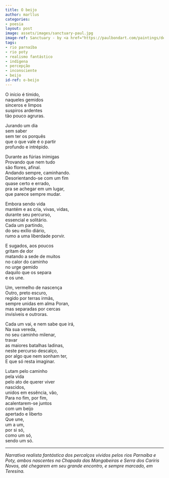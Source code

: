 ```yaml
---
title: O beijo
author: marllus
categories:
- poesia
layout: post
image: assets/images/sanctuary-paul.jpg
image-ref: Sanctuary - by <a href="https://paulbondart.com/paintings/description/sanctuary/">Paul Bond</a>
tags:
- rio parnaíba
- rio poty
- realismo fantástico
- indígena
- percepção
- inconsciente
- beijo
id-ref: o-beijo
---
```


O início é tímido,<br>
naqueles gemidos<br>
sinceros e limpos<br>
suspiros ardentes<br>
tão pouco agruras.

Jurando um dia<br>
sem saber<br>
sem ter os porquês<br>
que o que vale é o partir<br>
profundo e intrépido.

Durante as fúrias inimigas<br>
Provando que nem tudo <br>são flores, afinal.<br>Andando sempre, caminhando.<br>
Desorientando-se com um fim<br> 
quase certo e errado,<br>
pra se achegar em um lugar,<br>
que parece sempre mudar.

Embora sendo vida<br>
mantém e as cria, vivas, vidas,<br>
durante seu percurso,<br>essencial e solitário.<br>
Cada um partindo,<br>do seu exílio diário, <br>
rumo a uma liberdade porvir.

E sugados, aos poucos<br>
gritam de dor<br>matando a sede de muitos<br>
no calor do caminho<br>
no urge gemido<br>
daquilo que os separa<br>
e os une.<br>

Um, vermelho de nascença<br>
Outro, preto escuro, <br>
regido por terras irmãs, <br>
sempre unidas em alma Poran, <br>
mas separadas por cercas <br>invisíveis e outroras.

Cada um vai, e nem sabe que irá, <br>
Na sua vereda,<br> 
no seu caminho milenar,<br>
travar <br>
as maiores batalhas ladinas, <br>
neste percurso descalço,<br>
por algo que nem sonham ter,<br>
E que só resta imaginar.

Lutam pelo caminho <br>
pela vida<br>
pelo ato de querer viver<br>
nascidos,<br>
unidos em essência, vão,<br>
Para no fim, por fim,<br>
acalentarem-se juntos <br>com um beijo <br>
apertado e liberto<br>
Que une, <br>um a um, <br>
por si só,<br>
como um só,<br>
sendo um só.

____

*Narrativa realista fantástica dos percalços vividos pelos rios Parnaíba e Poty, ambos nascentes na Chapada das Mangabeiras e Serra dos Cariris Novos, até chegarem em seu grande encontro, e sempre marcado, em Teresina.*
